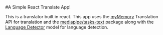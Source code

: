 #A Simple React Translate App!

This is a translator built in react.
This app uses the [myMemory](https://mymemory.translated.net/doc/spec.php) Translation API for translation and the 
[mediapipe/tasks-text](https://developers.google.com/mediapipe/solutions/text/language_detector/web_js#javascript_packages) package along with the [Language Detector](https://developers.google.com/mediapipe/solutions/text/language_detector/web_js#model) model for language detection.